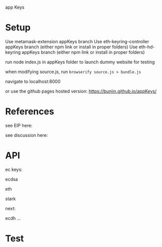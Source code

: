 app Keys

# Setup

Use metamask-extension appKeys branch
Use eth-keyring-controller appKeys branch (either npm link or install in proper folders)
Use eth-hd-keyring appKeys branch (either npm link or install in proper folders)

run node index.js in appKeys folder to launch dummy website for testing

when modifying source.js, run `browserify source.js > bundle.js`

navigate to localhost:8000

or use the github pages hosted version:
https://bunjin.github.io/appKeys/

# References 
see EIP here:

see discussion here:


# API

ec keys:

ecdsa

eth

stark

next:

ecdh ...


# Test
